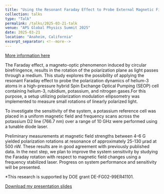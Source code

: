 ```yaml
---
title: "Using the Resonant Faraday Effect to Probe External Magnetic Fields"
collection: talks
type: "Talk"
permalink: /talks/2025-03-21-talk
venue: "APS Global Physics Summit 2025"
date: 2025-03-21
location: "Anaheim, California"
excerpt_separator: <!--more-->
---
```


[More information here](https://summit.aps.org/events/MAR-W32/9)
<!--more-->

The Faraday effect, a magneto-optic phenomenon induced by circular birefringence, results in the rotation of the polarization plane as light passes through a medium. This study explores the possibility of applying the resonant Faraday effect to probe the polarization dynamics of helium-3 atoms in a high-pressure hybrid Spin Exchange Optical Pumping (SEOP) cell containing helium-3, rubidium, potassium, and nitrogen gases.For this purpose, a setup utilizing polarization modulation ellipsometry was implemented to measure small rotations of linearly polarized light.

To investigate the sensitivity of the system, a potassium reference cell was placed in a uniform magnetic field and frequency scans across the potassium D2 line (766.7 nm) over a range of 10 GHz were performed using a tunable diode laser.

Preliminary measurements at magnetic field strengths between 4–6 G yielded polarization rotations at resonance of approximately 25-130 μrad at 500 nW. These results are in good agreement with previously published data. In the next step, we plan to improve the system sensitivity by studying the Faraday rotation with respect to magnetic field changes using a frequency stabilized laser. Progress on system performance and sensitivity will be presented.

*This research is supported by DOE grant DE-FG02-99ER41101.

[Download my presentation slides](files/Jiachen_He_APS_GPS_2025.pdf)